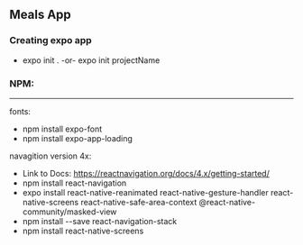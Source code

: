 ## Meals App

### Creating expo app
* expo init .     -or-     expo init projectName

### NPM:
---------------------------------------------------------------------
fonts:
* npm install expo-font
* npm install expo-app-loading

navagition version 4x:
* Link to Docs: https://reactnavigation.org/docs/4.x/getting-started/
* npm install react-navigation
* expo install react-native-reanimated react-native-gesture-handler react-native-screens react-native-safe-area-context @react-native-community/masked-view
* npm install --save react-navigation-stack
* npm install react-native-screens
